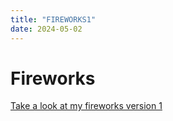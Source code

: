 ```yaml
---
title: "FIREWORKS1"
date: 2024-05-02
---
```


# Fireworks

[Take a look at my fireworks version 1](creative-coding-pages/code/fireworks01/index.html)
